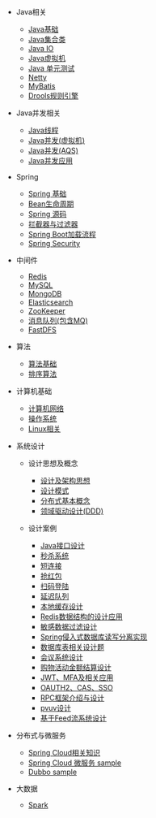 

* Java相关
  * [Java基础](/src/main/java/com/toc/JAVA_BASE.md)
  * [Java集合类](/src/main/java/com/toc/COLLECTION.md)
  * [Java IO](/src/main/java/com/toc/JAVA_IO.md)
  * [Java虚拟机](/src/main/java/com/toc/JVM.md)
  * [Java 单元测试](/src/main/java/com/toc/UNIT_TEST.md)
  * [Netty](/src/main/java/com/toc/NETTY.md)
  * [MyBatis](/src/main/java/com/toc/MYBATIS.md)
  * [Drools规则引擎](/src/main/java/com/toc/RULE_ENGINE.md)

* Java并发相关
  * [Java线程](/src/main/java/com/toc/THREAD.md)
  * [Java并发(虚拟机)](/src/main/java/com/toc/CONCURRENT.md)
  * [Java并发(AQS)](/src/main/java/com/toc/CONCURRENTTOOL.md)
  * [Java并发应用](/src/main/java/com/toc/CONCURRENT_APPLICATION.md)

* Spring
  * [Spring 基础](/src/main/java/com/toc/SPRING.md)
  * [Bean生命周期](/src/main/java/com/toc/LIFECYCLE.md)
  * [Spring 源码](/src/main/java/com/toc/SOURCECODE.md)
  * [拦截器与过滤器](/src/main/java/com/toc/FILTERANDINTERCEPTOR.md)
  * [Spring Boot加载流程](/src/main/java/com/toc/SPRINGBOOT.md)
  * [Spring Security](/src/main/java/com/toc/SPRING-SECURITY.md)

* 中间件
  * [Redis](/src/main/java/com/toc/REDIS.md)
  * [MySQL](/src/main/java/com/toc/MYSQL.md)
  * [MongoDB](/src/main/java/com/toc/MONGODB.md)
  * [Elasticsearch](/src/main/java/com/toc/ES.md)
  * [ZooKeeper](/src/main/java/com/toc/ZOOKEEPER.md)
  * [消息队列(包含MQ)](/src/main/java/com/toc/MESSAGEQUEUE.md)
  * [FastDFS](/src/main/java/com/toc/FASTDFS.md)

* 算法
  * [算法基础](/src/main/java/com/toc/ALGORITHM.md)
  * [排序算法](/src/main/java/com/toc/SORT_ALGORITHM.md)

* 计算机基础
  * [计算机网络](/src/main/java/com/toc/NETWORK.md)
  * [操作系统](/src/main/java/com/toc/OPERATING_SYSTEM.md)
  * [Linux相关](/src/main/java/com/toc/LINUX.md)

* 系统设计
  * 设计思想及概念
    * [设计及架构思想](/src/main/java/com/toc/SYSTEM-DESIGN.md)
    * [设计模式](/src/main/java/com/toc/CODEDESIGN_BOOK.md)
    * [分布式基本概念](/src/main/java/com/toc/DISTRIBUTED-SYSTEM.md)
    * [领域驱动设计(DDD)](/src/main/java/com/toc/DDD.md)

  * 设计案例
    * [Java接口设计](/src/main/java/com/toc/INTERFACE_DESIGN.md)
    * [秒杀系统](/src/main/java/com/toc/SECONDS_KILL_DESIGN.md)
    * [短连接](/src/main/java/com/toc/TINYURL.md)
    * [抢红包](/src/main/java/com/toc/SECONDKILL_REDPACKAGE.md)
    * [扫码登陆](/src/main/java/com/toc/SCAN_LOGIN.md)
    * [延迟队列](/src/main/java/com/toc/DELAYQUEUE_DESIGN.md)
    * [本地缓存设计](/src/main/java/com/toc/LOCALCACHE.md)
    * [Redis数据结构的设计应用](/src/main/java/com/toc/REDIS_APPLICATION.md)
    * [敏感数据过滤设计](/src/main/java/com/toc/SENSITIVE_FILTER.md)
    * [Spring侵入式数据库读写分离实现](/src/main/java/com/toc/READ_WRITE_DB.md)
    * [数据库表相关设计题](/src/main/java/com/toc/TABLE_DESIGN.md)
    * [会议系统设计](/src/main/java/com/toc/MEETING_DESIGN.md)
    * [购物活动金额结算设计](/src/main/java/com/toc/SHOPPING_SETTLEMENT.md)
    * [JWT、MFA及相关应用](/src/main/java/com/toc/JWT_APPLICATION.md)
    * [OAUTH2、CAS、SSO](/src/main/java/com/toc/OAUTH2_CAS_SSO.md)
    * [RPC框架介绍与设计](/src/main/java/com/toc/RPC_DESIGN.md)
    * [pvuv设计](/src/main/java/com/toc/PVUV_DESIGN.md)
    * [基于Feed流系统设计](/src/main/java/com/toc/FEED_DESIGN.md)

* 分布式与微服务
  * [Spring Cloud相关知识](/src/main/java/com/toc/SPRING-CLOUD.md)
  * [Spring Cloud 微服务 sample](https://github.com/rbmonster/sanwu-microservice)
  * [Dubbo sample](https://github.com/rbmonster/sanwu-dubbo-demo)

* 大数据
  * [Spark](/src/main/java/com/toc/SPARK.md)